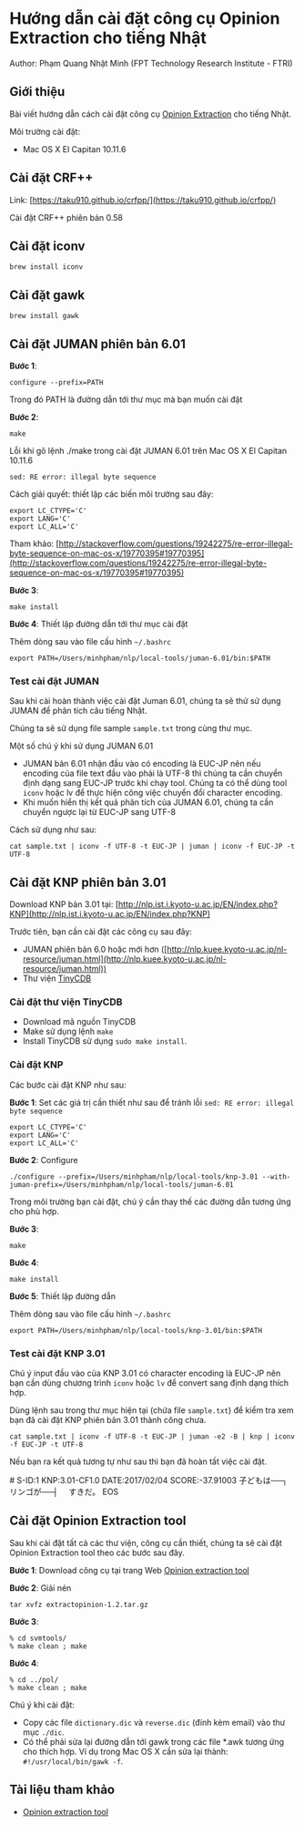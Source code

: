 # Hướng dẫn cài đặt công cụ Opinion Extraction cho tiếng Nhật

Author: Phạm Quang Nhật Minh (FPT Technology Research Institute - FTRI)

## Giới thiệu

Bài viết hướng dẫn cách cài đặt công cụ [Opinion Extraction](https://alaginrc.nict.go.jp/opinion/index_e.html) cho tiếng Nhật.

Môi trường cài đặt:

- Mac OS X El Capitan 10.11.6

## Cài đặt CRF++

Link: [https://taku910.github.io/crfpp/](https://taku910.github.io/crfpp/)

Cài đặt CRF++ phiên bản 0.58

## Cài đặt iconv

```
brew install iconv
```

## Cài đặt gawk

```
brew install gawk
```

## Cài đặt JUMAN phiên bản 6.01


**Bước 1**:

```
configure --prefix=PATH
```

Trong đó PATH là đường dẫn tới thư mục mà bạn muốn cài đặt

**Bước 2**:

```
make
```

Lỗi khi gõ lệnh ./make trong cài đặt JUMAN 6.01 trên Mac OS X El Capitan 10.11.6

```
sed: RE error: illegal byte sequence
```

Cách giải quyết: thiết lập các biến môi trường sau đây:

```
export LC_CTYPE='C'
export LANG='C'
export LC_ALL='C'
```

Tham khảo: [http://stackoverflow.com/questions/19242275/re-error-illegal-byte-sequence-on-mac-os-x/19770395#19770395](http://stackoverflow.com/questions/19242275/re-error-illegal-byte-sequence-on-mac-os-x/19770395#19770395)


**Bước 3**:

```
make install
```

**Bước 4**: Thiết lập đường dẫn tới thư mục cài đặt

Thêm dòng sau vào file cấu hình ```~/.bashrc```

```
export PATH=/Users/minhpham/nlp/local-tools/juman-6.01/bin:$PATH
```

### Test cài đặt JUMAN

Sau khi cài hoàn thành việc cài đặt Juman 6.01, chúng ta sẽ thử sử dụng JUMAN 
để phân tích câu tiếng Nhật.

Chúng ta sẽ sử dụng file sample ```sample.txt``` trong cùng thư mục.

Một số chú ý khi sử dụng JUMAN 6.01

- JUMAN bản 6.01 nhận đầu vào có encoding là EUC-JP nên nếu encoding của file 
text đầu vào phải là UTF-8 thì chúng ta cần chuyển định dạng sang EUC-JP trước
khi chạy tool. Chúng ta có thể dùng tool ```iconv``` hoặc lv để thực hiện công 
việc chuyển đổi character encoding.
- Khi muốn hiển thị kết quả phân tích của JUMAN 6.01, chúng ta cần chuyển ngược
lại từ EUC-JP sang UTF-8

Cách sử dụng như sau:

```
cat sample.txt | iconv -f UTF-8 -t EUC-JP | juman | iconv -f EUC-JP -t UTF-8
```

## Cài đặt KNP phiên bản 3.01

Download KNP bản 3.01 tại: [http://nlp.ist.i.kyoto-u.ac.jp/EN/index.php?KNP](http://nlp.ist.i.kyoto-u.ac.jp/EN/index.php?KNP)

Trước tiên, bạn cần cài đặt các công cụ sau đây:

- JUMAN phiên bản 6.0 hoặc mới hơn ([http://nlp.kuee.kyoto-u.ac.jp/nl-resource/juman.html](http://nlp.kuee.kyoto-u.ac.jp/nl-resource/juman.html))
- Thư viện [TinyCDB](http://www.corpit.ru/mjt/tinycdb.html)

### Cài đặt thư viện TinyCDB

- Download mã nguồn TinyCDB
- Make sử dụng lệnh ```make```
- Install TinyCDB sử dụng ```sudo make install```.

### Cài đặt KNP

Các bước cài đặt KNP như sau:

**Bước 1**: Set các giá trị cần thiết như sau để tránh lỗi
```sed: RE error: illegal byte sequence```

```
export LC_CTYPE='C'
export LANG='C'
export LC_ALL='C'
```

**Bước 2**: Configure

```
./configure --prefix=/Users/minhpham/nlp/local-tools/knp-3.01 --with-juman-prefix=/Users/minhpham/nlp/local-tools/juman-6.01
```

Trong môi trường bạn cài đặt, chú ý cần thay thế các đường dẫn tương ứng cho phù hợp.

**Bước 3**:

```
make
```

**Bước 4**:

```
make install
```

**Bước 5**: Thiết lập đường dẫn

Thêm dòng sau vào file cấu hình ```~/.bashrc```

```
export PATH=/Users/minhpham/nlp/local-tools/knp-3.01/bin:$PATH
```

### Test cài đặt KNP 3.01

Chú ý input đầu vào của KNP 3.01 có character encoding là EUC-JP nên bạn cần 
dùng chương trình ```iconv``` hoặc ```lv``` để convert sang định dạng thích hợp.

Dùng lệnh sau trong thư mục hiện tại (chứa file ```sample.txt```) để kiểm tra xem
bạn đã cài đặt KNP phiên bản 3.01 thành công chưa.

```
cat sample.txt | iconv -f UTF-8 -t EUC-JP | juman -e2 -B | knp | iconv -f EUC-JP -t UTF-8
```

Nếu bạn ra kết quả tương tự như sau thì bạn đã hoàn tất việc cài đặt.

\# S-ID:1 KNP:3.01-CF1.0 DATE:2017/02/04 SCORE:-37.91003
子どもは──┐　
リンゴが──┤　
        すきだ。
EOS

## Cài đặt Opinion Extraction tool

Sau khi cài đặt tất cả các thư viện, công cụ cần thiết, chúng ta sẽ cài đặt
Opinion Extraction tool theo các bước sau đây.

**Bước 1**: Download công cụ tại trang Web
[Opinion extraction tool](https://alaginrc.nict.go.jp/opinion/index_e.html)

**Bước 2**: Giải nén 

```
tar xvfz extractopinion-1.2.tar.gz 
```

**Bước 3**: 

```
% cd svmtools/
% make clean ; make
```

**Bước 4**:

```
% cd ../pol/
% make clean ; make
```

Chú ý khi cài đặt:

- Copy các file ```dictionary.dic``` và ```reverse.dic``` (đính kèm email) vào thư mục ```./dic```.
- Có thể phải sửa lại đường dẫn tới gawk trong các file *.awk tương ứng cho thích 
hợp. Ví dụ trong Mac OS X cần sửa lại thành: ```#!/usr/local/bin/gawk -f```.

## Tài liệu tham khảo

- [Opinion extraction tool](https://alaginrc.nict.go.jp/opinion/index_e.html)